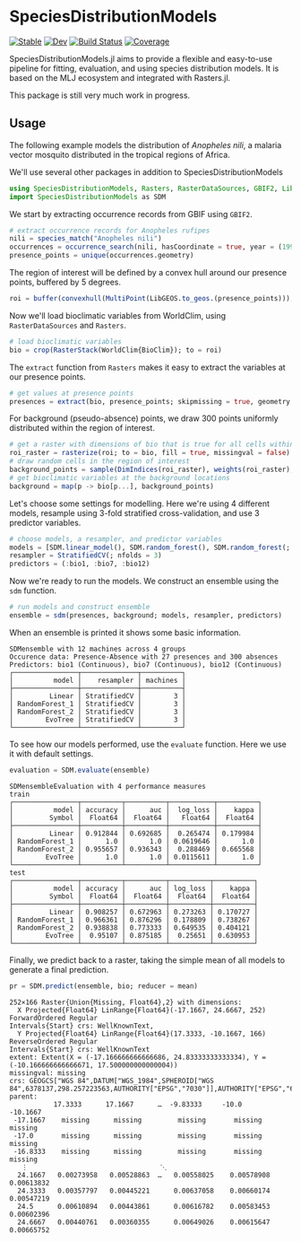# SpeciesDistributionModels

[![Stable](https://img.shields.io/badge/docs-stable-blue.svg)](https://tiemvanderdeure.github.io/SpeciesDistributionModels.jl/stable/)
[![Dev](https://img.shields.io/badge/docs-dev-blue.svg)](https://tiemvanderdeure.github.io/SpeciesDistributionModels.jl/dev/)
[![Build Status](https://github.com/tiemvanderdeure/SpeciesDistributionModels.jl/actions/workflows/CI.yml/badge.svg?branch=master)](https://github.com/tiemvanderdeure/SpeciesDistributionModels.jl/actions/workflows/CI.yml?query=branch%3Amaster)
[![Coverage](https://codecov.io/gh/tiemvanderdeure/SpeciesDistributionModels.jl/branch/master/graph/badge.svg)](https://codecov.io/gh/tiemvanderdeure/SpeciesDistributionModels.jl)

SpeciesDistributionModels.jl aims to provide a flexible and easy-to-use pipeline for fitting, evaluation, and using species distribution models. It is based on the MLJ ecosystem and integrated with Rasters.jl.

This package is still very much work in progress.

## Usage
The following example models the distribution of _Anopheles nili_, a malaria vector mosquito distributed in the tropical regions of Africa.

We'll use several other packages in addition to SpeciesDistributionModels
```julia
using SpeciesDistributionModels, Rasters, RasterDataSources, GBIF2, LibGEOS, ArchGDAL, StatsBase
import SpeciesDistributionModels as SDM
```

We start by extracting occurrence records from GBIF using `GBIF2`. 
```julia
# extract occurrence records for Anopheles rufipes
nili = species_match("Anopheles nili")
occurrences = occurrence_search(nili, hasCoordinate = true, year = (1990, 2020), limit = 1000)
presence_points = unique(occurrences.geometry)
```

The region of interest will be defined by a convex hull around our presence points, buffered by 5 degrees.
```julia
roi = buffer(convexhull(MultiPoint(LibGEOS.to_geos.(presence_points))), 5)
```

Now we'll load bioclimatic variables from WorldClim, using `RasterDataSources` and `Rasters`.
```julia
# load bioclimatic variables
bio = crop(RasterStack(WorldClim{BioClim}); to = roi)

```

The `extract` function from `Rasters` makes it easy to extract the variables at our presence points.
```julia
# get values at presence points
presences = extract(bio, presence_points; skipmissing = true, geometry = false)
```

For background (pseudo-absence) points, we draw 300 points uniformly distributed within the region of interest.
```julia
# get a raster with dimensions of bio that is true for all cells within roi and where bio is not missing
roi_raster = rasterize(roi; to = bio, fill = true, missingval = false) .* Rasters.boolmask(bio)
# draw random cells in the region of interest
background_points = sample(DimIndices(roi_raster), weights(roi_raster), 300)
# get bioclimatic variables at the background locations
background = map(p -> bio[p...], background_points)
```

Let's choose some settings for modelling. Here we're using 4 different models, resample using 3-fold stratified cross-validation, and use 3 predictor variables.
```julia
# choose models, a resampler, and predictor variables
models = [SDM.linear_model(), SDM.random_forest(), SDM.random_forest(; max_depth = 3), SDM.boosted_regression_tree()]
resampler = StratifiedCV(; nfolds = 3)
predictors = (:bio1, :bio7, :bio12)
```

Now we're ready to run the models. We construct an ensemble using the `sdm` function.
```julia
# run models and construct ensemble
ensemble = sdm(presences, background; models, resampler, predictors)
```
When an ensemble is printed it shows some basic information.
```
SDMensemble with 12 machines across 4 groups
Occurence data: Presence-Absence with 27 presences and 300 absences 
Predictors: bio1 (Continuous), bio7 (Continuous), bio12 (Continuous)
┌────────────────┬──────────────┬──────────┐
│          model │    resampler │ machines │
├────────────────┼──────────────┼──────────┤
│         Linear │ StratifiedCV │        3 │
│ RandomForest_1 │ StratifiedCV │        3 │
│ RandomForest_2 │ StratifiedCV │        3 │
│        EvoTree │ StratifiedCV │        3 │
└────────────────┴──────────────┴──────────┘
```

To see how our models performed, use the `evaluate` function. Here we use it with default settings.
```julia
evaluation = SDM.evaluate(ensemble)
```
```
SDMensembleEvaluation with 4 performance measures
train
┌────────────────┬──────────┬──────────┬───────────┬──────────┐
│          model │ accuracy │      auc │  log_loss │    kappa │
│         Symbol │  Float64 │  Float64 │   Float64 │  Float64 │
├────────────────┼──────────┼──────────┼───────────┼──────────┤
│         Linear │ 0.912844 │ 0.692685 │  0.265474 │ 0.179984 │
│ RandomForest_1 │      1.0 │      1.0 │ 0.0619646 │      1.0 │
│ RandomForest_2 │ 0.955657 │ 0.936343 │  0.288469 │ 0.665568 │
│        EvoTree │      1.0 │      1.0 │ 0.0115611 │      1.0 │
└────────────────┴──────────┴──────────┴───────────┴──────────┘
test
┌────────────────┬──────────┬──────────┬──────────┬──────────┐
│          model │ accuracy │      auc │ log_loss │    kappa │
│         Symbol │  Float64 │  Float64 │  Float64 │  Float64 │
├────────────────┼──────────┼──────────┼──────────┼──────────┤
│         Linear │ 0.908257 │ 0.672963 │ 0.273263 │ 0.170727 │
│ RandomForest_1 │ 0.966361 │ 0.876296 │ 0.178809 │ 0.738267 │
│ RandomForest_2 │ 0.938838 │ 0.773333 │ 0.649535 │ 0.404121 │
│        EvoTree │  0.95107 │ 0.875185 │  0.25651 │ 0.630953 │
└────────────────┴──────────┴──────────┴──────────┴──────────┘
```

Finally, we predict back to a raster, taking the simple mean of all models to generate a final prediction.
```julia
pr = SDM.predict(ensemble, bio; reducer = mean)
```
```
252×166 Raster{Union{Missing, Float64},2} with dimensions: 
  X Projected{Float64} LinRange{Float64}(-17.1667, 24.6667, 252) ForwardOrdered Regular 
Intervals{Start} crs: WellKnownText,
  Y Projected{Float64} LinRange{Float64}(17.3333, -10.1667, 166) ReverseOrdered Regular 
Intervals{Start} crs: WellKnownText
extent: Extent(X = (-17.166666666666686, 24.83333333333334), Y = (-10.166666666666671, 17.500000000000004))
missingval: missing
crs: GEOGCS["WGS 84",DATUM["WGS_1984",SPHEROID["WGS 84",6378137,298.257223563,AUTHORITY["EPSG","7030"]],AUTHORITY["EPSG","6326"]],PRIMEM["Greenwich",0,AUTHORITY["EPSG","8901"]],UNIT["degree",0.0174532925199433,AUTHORITY["EPSG","9122"]],AXIS["Latitude",NORTH],AXIS["Longitude",EAST],AUTHORITY["EPSG","4326"]]
parent:
           17.3333      17.1667      …  -9.83333     -10.0         -10.1667
 -17.1667    missing      missing         missing       missing       missing
 -17.0       missing      missing         missing       missing       missing
 -16.8333    missing      missing         missing       missing       missing
   ⋮                                 ⋱
  24.1667   0.00273958   0.00528863  …   0.00558025    0.00578908    0.00613832
  24.3333   0.00357797   0.00445221      0.00637058    0.00660174    0.00547219
  24.5      0.00610894   0.00443861      0.00616782    0.00583453    0.00602396
  24.6667   0.00440761   0.00360355      0.00649026    0.00615647    0.00665752
```